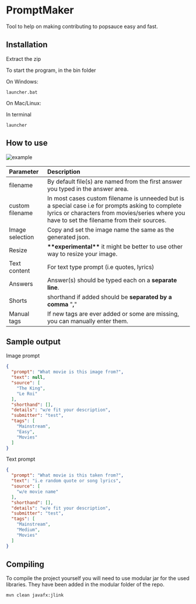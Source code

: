 # PromptMaker

Tool to help on making contributing to popsauce easy and fast.

## Installation

Extract the zip

To start the program, in the bin folder

On Windows:

```
launcher.bat
```
On Mac/Linux:

In terminal
```
launcher
```

## How to use
![example](https://github.com/wlalswjd/promptmaker/blob/main/example/example.png)

| Parameter       | Description                                                                                |
| :-------------- | :----------------------------------------------------------------------------------------- |
| filename        | By default file(s) are named from the first answer you typed in the answer area.              |
| custom filename | In most cases custom filename is unneeded but is a special case i.e for prompts asking to complete lyrics or characters from movies/series where you have to set the filename from their sources.                                                               |
| Image selection | Copy and set the image name the same as the generated json.                                |
| Resize          | **\*\*experimental\*\*** it might be better to use other way to resize your image.         |
| Text content    | For text type prompt (i.e quotes, lyrics)                                                  |
| Answers         | Answer(s) should be typed each on a **separate line**.                                     |
| Shorts          | shorthand if added should be **separated by a comma** "**,**"                              |
| Manual tags     | If new tags are ever added or some are missing, you can manually enter them.               |

## Sample output

Image prompt

```json
{
  "prompt": "What movie is this image from?",
  "text": null,
  "source": [
    "The King",
    "Le Roi"
  ],
  "shorthand": [],
  "details": "w/e fit your description",
  "submitter": "test",
  "tags": [
    "Mainstream",
    "Easy",
    "Movies"
  ]
}
```

Text prompt
```json
{
  "prompt": "What movie is this taken from?",
  "text": "i.e random quote or song lyrics",
  "source": [
    "w/e movie name"
  ],
  "shorthand": [],
  "details": "w/e fit your description",
  "submitter": "test",
  "tags": [
    "Mainstream",
    "Medium",
    "Movies"
  ]
}
```

## Compiling

To compile the project yourself you will need to use modular jar for the used libraries. They have been added in the modular folder of the repo.

```bash
mvn clean javafx:jlink
```
